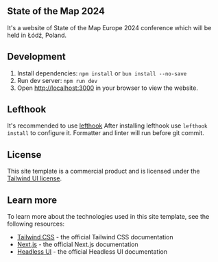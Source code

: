 ## State of the Map 2024
It's a website of State of the Map Europe 2024 conference which will be held in Łódź, Poland.

## Development
1. Install dependencies: `npm install` or `bun install --no-save`
2. Run dev server: `npm run dev`
3. Open [http://localhost:3000](http://localhost:3000) in your browser to view the website.

## Lefthook
It's recommended to use [lefthook](https://github.com/evilmartians/lefthook)
After installing lefthook use `lefthook install` to configure it.
Formatter and linter will run before git commit.

## License

This site template is a commercial product and is licensed under the [Tailwind UI license](https://tailwindui.com/license).

## Learn more

To learn more about the technologies used in this site template, see the following resources:

- [Tailwind CSS](https://tailwindcss.com/docs) - the official Tailwind CSS documentation
- [Next.js](https://nextjs.org/docs) - the official Next.js documentation
- [Headless UI](https://headlessui.dev) - the official Headless UI documentation
